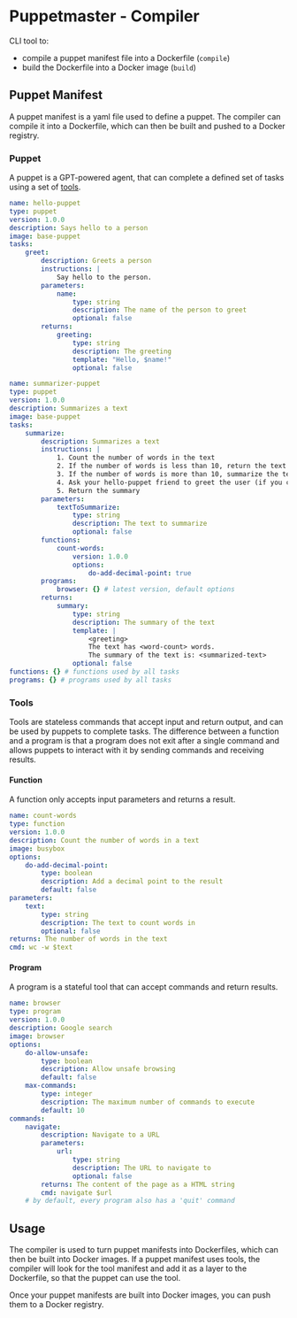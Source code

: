 # Puppetmaster - Compiler

CLI tool to:

- compile a puppet manifest file into a Dockerfile (`compile`)
- build the Dockerfile into a Docker image (`build`)

## Puppet Manifest

A puppet manifest is a yaml file used to define a puppet. The compiler can compile it into a Dockerfile, which can then be built and pushed to a Docker registry.

### Puppet

A puppet is a GPT-powered agent, that can complete a defined set of tasks using a set of [tools](#tools).

```yaml
name: hello-puppet
type: puppet
version: 1.0.0
description: Says hello to a person 
image: base-puppet
tasks:
    greet:
        description: Greets a person
        instructions: |
            Say hello to the person.
        parameters:
            name:
                type: string
                description: The name of the person to greet
                optional: false
        returns:
            greeting:
                type: string
                description: The greeting
                template: "Hello, $name!"
                optional: false
```

```yaml
name: summarizer-puppet
type: puppet
version: 1.0.0
description: Summarizes a text
image: base-puppet
tasks:
	summarize:
        description: Summarizes a text
        instructions: |
            1. Count the number of words in the text
            2. If the number of words is less than 10, return the text as the summary
            3. If the number of words is more than 10, summarize the text using the summarization tool
            4. Ask your hello-puppet friend to greet the user (if you can't reach your friend, just skip this step)
            5. Return the summary
		parameters:
            textToSummarize:
                type: string
                description: The text to summarize
                optional: false
        functions:
            count-words:
                version: 1.0.0
                options:
                    do-add-decimal-point: true
        programs:
            browser: {} # latest version, default options
        returns:
            summary:
                type: string
                description: The summary of the text
                template: |
                    <greeting>
                    The text has <word-count> words.
                    The summary of the text is: <summarized-text>
                optional: false
functions: {} # functions used by all tasks
programs: {} # programs used by all tasks
```

### Tools

Tools are stateless commands that accept input and return output, and can be used by puppets to complete tasks.
The difference between a function and a program is that a program does not exit after a single command and allows puppets to interact with it by sending commands and receiving results.

#### Function

A function only accepts input parameters and returns a result.

```yaml
name: count-words
type: function
version: 1.0.0
description: Count the number of words in a text
image: busybox
options:
    do-add-decimal-point:
        type: boolean
        description: Add a decimal point to the result
        default: false
parameters:
    text:
        type: string
        description: The text to count words in
        optional: false
returns: The number of words in the text
cmd: wc -w $text
```

#### Program

A program is a stateful tool that can accept commands and return results.

```yaml
name: browser
type: program
version: 1.0.0
description: Google search
image: browser
options:
    do-allow-unsafe:
        type: boolean
        description: Allow unsafe browsing
        default: false
    max-commands:
        type: integer
        description: The maximum number of commands to execute
        default: 10
commands:
    navigate:
        description: Navigate to a URL
        parameters:
            url:
                type: string
                description: The URL to navigate to
                optional: false
        returns: The content of the page as a HTML string
        cmd: navigate $url
    # by default, every program also has a 'quit' command
```

## Usage

The compiler is used to turn puppet manifests into Dockerfiles, which can then be built into Docker images.
If a puppet manifest uses tools, the compiler will look for the tool manifest and add it as a layer to the Dockerfile, so that the puppet can use the tool.

Once your puppet manifests are built into Docker images, you can push them to a Docker registry.
